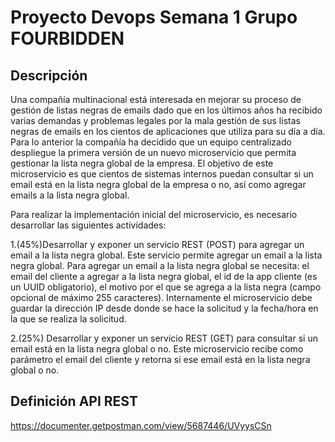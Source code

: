 # Proyecto Devops Semana 1 Grupo FOURBIDDEN

## Descripción
Una compañía multinacional está interesada en mejorar su proceso de gestión de listas negras de emails dado que en los últimos años ha recibido varias demandas y problemas legales por la mala gestión de sus listas negras de emails en los cientos de aplicaciones que utiliza para su día a día. Para lo anterior la compañía ha decidido que un equipo centralizado despliegue la primera versión de un nuevo microservicio que permita gestionar la lista negra global de la empresa. El objetivo de este microservicio es que cientos de sistemas internos puedan consultar si un email está en la lista negra global de la empresa o no, así como agregar emails a la lista negra global.

Para  realizar  la  implementación  inicial  del  microservicio,  es  necesario  desarrollar  las  siguientes actividades:

1.(45%)Desarrollar y exponer un servicio REST (POST) para agregar un email a la lista negra global. Este servicio permite agregar un email a la lista negra global. Para agregar un email a la lista negra global se necesita: el email del cliente a agregar a la lista negra global, el id de  la  app  cliente  (es  un  UUID  obligatorio),  el motivo  por  el  que  se  agrega  a  la  lista  negra (campo opcional de máximo 255 caracteres). Internamente el microservicio debe guardar la  dirección  IP  desde  donde  se  hace  la  solicitud  y  la  fecha/hora  en  la  que  se  realiza  la solicitud.

2.(25%) Desarrollar y exponer un servicio REST (GET) para consultar si un email está en la lista negra global o no. Este microservicio recibe como parámetro el email del cliente y retorna si ese email está en la lista negra global o no.

## Definición API REST
https://documenter.getpostman.com/view/5687446/UVyysCSn
